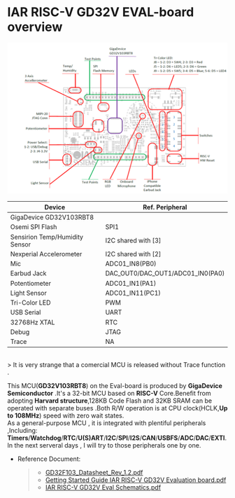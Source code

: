 # IAR RISC-V GD32V EVAL-board overview


 ![board overview](boardoverview.PNG)
<br/>
 
|Device|Ref. Peripheral|
|---|---|
|GigaDevice GD32V103RBT8|
|Osemi SPI Flash|SPI1|
|Sensirion Temp/Humidity Sensor|I2C shared with [3]|
|Nexperial Accelerometer|I2C shared with [2]|
|Mic|ADC01_IN8(PB0)|
|Earbud Jack|DAC_OUT0/DAC_OUT1/ADC01_IN0(PA0)|
|Potentiometer|ADC01_IN1(PA1)|
|Light Sensor|ADC01_IN11(PC1)|
|Tri-Color LED|PWM|
|USB Serial|UART|
|32768Hz XTAL|RTC
|Debug |JTAG|
|Trace |NA|
<br/>
> It is very strange that a comercial MCU is released without Trace function .
<br/>

  This MCU(**GD32V103RBT8**) on the Eval-board is produced by **GigaDevice Semiconductor** .It's a 32-bit MCU based on __RISC-V__ Core.Benefit from adopting __Harvard structure__,128KB Code Flash and 32KB SRAM can be operated with separate buses .Both R/W operation  is at CPU clock(HCLK,**Up to 108MHz**) speed with zero wait states.<br/>
  As a general-purpose MCU , it is integrated with plentiful peripherals ,Including: **Timers**/**Watchdog**/**RTC**/**U(S)ART**/**I2C**/**SPI**/**I2S**/**CAN**/**USBFS**/**ADC**/**DAC**/**EXTI**.<br/>
  In the next serveral days , I will try to those peripherals one by one.  <br/>

- Reference Document:
   >- [GD32F103_Datasheet_Rev_1.2.pdf](GD32VF103_Datasheet_Rev_1.2.pdf)<br/>
   >- [Getting Started Guide IAR RISC-V GD32V Evaluation board.pdf](./Getting%20Started%20Guide%20IAR%20RISC-V%20GD32V%20Evaluation%20board.pdf)<br/>  
   >- [IAR RISC-V GD32V Eval Schematics.pdf](IAR%20RISC-V%20GD32V%20Eval%20Schematics.pdf)<br/>